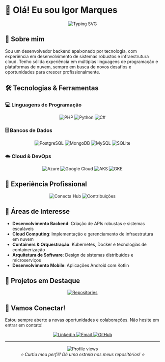 # 👋 Olá! Eu sou Igor Marques

<div align="center">
  <img src="https://readme-typing-svg.herokuapp.com?font=Fira+Code&pause=1000&color=2E96F7&center=true&vCenter=true&width=435&lines=Desenvolvedor+Backend;Apaixonado+por+Tecnologia" alt="Typing SVG" />
</div>

## 🚀 Sobre mim

Sou um desenvolvedor backend apaixonado por tecnologia, com experiência em desenvolvimento de sistemas robustos e infraestrutura cloud. Tenho sólida experiência em múltiplas linguagens de programação e plataformas de nuvem, sempre em busca de novos desafios e oportunidades para crescer profissionalmente.

## 🛠️ Tecnologias & Ferramentas

### 💻 Linguagens de Programação
<div align="center">
  <img src="https://img.shields.io/badge/PHP-777BB4?style=for-the-badge&logo=php&logoColor=white" alt="PHP"/>
  <img src="https://img.shields.io/badge/Python-3776AB?style=for-the-badge&logo=python&logoColor=white" alt="Python"/>
  <img src="https://img.shields.io/badge/C%23-239120?style=for-the-badge&logo=c-sharp&logoColor=white" alt="C#"/>
</div>

### 🗄️ Bancos de Dados
<div align="center">
  <img src="https://img.shields.io/badge/PostgreSQL-316192?style=for-the-badge&logo=postgresql&logoColor=white" alt="PostgreSQL"/>
  <img src="https://img.shields.io/badge/MongoDB-4EA94B?style=for-the-badge&logo=mongodb&logoColor=white" alt="MongoDB"/>
  <img src="https://img.shields.io/badge/MySQL-00000F?style=for-the-badge&logo=mysql&logoColor=white" alt="MySQL"/>
  <img src="https://img.shields.io/badge/SQLite-07405E?style=for-the-badge&logo=sqlite&logoColor=white" alt="SQLite"/>
</div>

### ☁️ Cloud & DevOps
<div align="center">
  <img src="https://img.shields.io/badge/Microsoft_Azure-0089D0?style=for-the-badge&logo=microsoft-azure&logoColor=white" alt="Azure"/>
  <img src="https://img.shields.io/badge/Google_Cloud-4285F4?style=for-the-badge&logo=google-cloud&logoColor=white" alt="Google Cloud"/>
  <img src="https://img.shields.io/badge/AKS-0078D4?style=for-the-badge&logo=microsoftazure&logoColor=white" alt="AKS"/>
  <img src="https://img.shields.io/badge/GKE-4285F4?style=for-the-badge&logo=googlekubernetesengine&logoColor=white" alt="GKE"/>
</div>

## 💼 Experiência Profissional

<div align="center">
  <img src="https://img.shields.io/badge/Conecta_Hub-Desenvolvedor-2E96F7?style=for-the-badge&logo=office&logoColor=white" alt="Conecta Hub"/>
  <img src="https://img.shields.io/badge/Contribuições_Ativas-Organizações-00D26A?style=for-the-badge&logo=github&logoColor=white" alt="Contribuições"/>
</div>

## 🎯 Áreas de Interesse

- **Desenvolvimento Backend**: Criação de APIs robustas e sistemas escaláveis
- **Cloud Computing**: Implementação e gerenciamento de infraestrutura em nuvem
- **Containers & Orquestração**: Kubernetes, Docker e tecnologias de containerização
- **Arquitetura de Software**: Design de sistemas distribuídos e microserviços
- **Desenvolvimento Mobile**: Aplicações Android com Kotlin

## 🌟 Projetos em Destaque

<div align="center">
  <a href="https://github.com/IgoorMarques?tab=repositories">
    <img src="https://img.shields.io/badge/Veja_Meus_Repositórios-100000?style=for-the-badge&logo=github&logoColor=white" alt="Repositories"/>
  </a>
</div>

## 🤝 Vamos Conectar!

Estou sempre aberto a novas oportunidades e colaborações. Não hesite em entrar em contato!

<div align="center">
  <a href="https://www.linkedin.com/in/igor-marques-41018b1b5" target="_blank">
    <img src="https://img.shields.io/badge/LinkedIn-0077B5?style=for-the-badge&logo=linkedin&logoColor=white" alt="LinkedIn"/>
  </a>
  <a href="mailto:igor@example.com">
    <img src="https://img.shields.io/badge/Email-D14836?style=for-the-badge&logo=gmail&logoColor=white" alt="Email"/>
  </a>
  <a href="https://github.com/IgoorMarques">
    <img src="https://img.shields.io/badge/GitHub-100000?style=for-the-badge&logo=github&logoColor=white" alt="GitHub"/>
  </a>
</div>

---

<div align="center">
  <img src="https://komarev.com/ghpvc/?username=IgoorMarques&color=blue&style=flat-square&label=Visitantes" alt="Profile views"/>
</div>

<div align="center">
  <i>⭐ Curtiu meu perfil? Dê uma estrela nos meus repositórios! ⭐</i>
</div>
